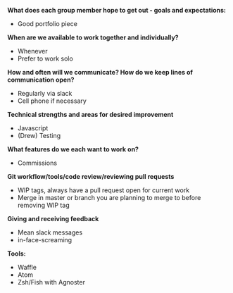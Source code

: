 **What does each group member hope to get out - goals and expectations:**
  - Good portfolio piece

**When are we available to work together and individually?**
  - Whenever
  - Prefer to work solo

**How and often will we communicate? How do we keep lines of communication open?**
  - Regularly via slack
  - Cell phone if necessary

**Technical strengths and areas for desired improvement**
  - Javascript
  - (Drew) Testing

**What features do we each want to work on?**
  - Commissions

**Git workflow/tools/code review/reviewing pull requests**
  - WIP tags, always have a pull request open for current work
  - Merge in master or branch you are planning to merge to before removing WIP tag

**Giving and receiving feedback**
  - Mean slack messages
  - in-face-screaming

**Tools:**
  - Waffle
  - Atom
  - Zsh/Fish with Agnoster

